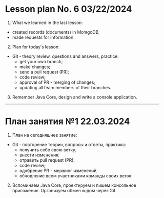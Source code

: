 # Lesson plan No. 6 03/22/2024

1. What we learned in the last lesson:
- created records (documents) in MomgoDB;
- made requests for information.

2. Plan for today's lesson:
- Git - theory review, questions and answers, practice:
  - get your own branch;
  - make changes;
  - send a pull request (PR);
  - code review;
  - approval of PR - merging of changes;
  - updating all team members of their branches.

3. Remember Java Core, design and write a console application.

-----------------------------------------------------------

# План занятия №1 22.03.2024

1. План на сегодняшнее занятие:
- Git - повторение теории, вопросы и ответы, практика:
  - получить себе свою ветку;
  - внести изменения;
  - отравить pull request (PR);
  - code review;
  - одобрение PR - мержинг изменений; 
  - обновление всем участниками команды своих веток.

2. Вспоминаем Java Core, проектируем и пишем консольное приложение.
Организуем обмен кодом через Git.
